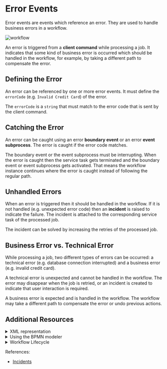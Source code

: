 # Error Events

Error events are events which reference an error. They are used to handle business errors in a workflow.

 ![workflow](/bpmn-workflows/error-events/error-events.png)

An error is triggered from a **client command** while processing a job. It indicates that some kind of business error is occurred which should be handled in the workflow, for example, by taking a different path to compensate the error.


## Defining the Error

An error can be referenced by one or more error events. It must define the `errorCode` (e.g. `Invalid Credit Card`) of the error.

The `errorCode` is a `string` that must match to the error code that is sent by the client command.

## Catching the Error

An error can be caught using an error **boundary event** or an error **event subprocess**. The error is caught if the error code matches.

The boundary event or the event subprocess must be interrupting. When the error is caught then the service task gets terminated and the boundary event or event subprocess gets activated. That means the workflow instance continues where the error is caught instead of following the regular path.

## Unhandled Errors

When an error is triggered then it should be handled in the workflow. If it is not handled (e.g. unexpected error code) then an **incident** is raised to indicate the failure. The incident is attached to the corresponding service task of the processed job.

The incident can be solved by increasing the retries of the processed job.

## Business Error vs. Technical Error

While processing a job, two different types of errors can be occurred: a technical error (e.g. database connection interrupted) and a business error (e.g. invalid credit card).

A technical error is unexpected and cannot be handled in the workflow. The error may disappear when the job is retried, or an incident is created to indicate that user interaction is required.

A business error is expected and is handled in the workflow. The workflow may take a different path to compensate the error or undo previous actions.

 ## Additional Resources

 <details>
   <summary>XML representation</summary>
   <p>A boundary error event:

 ```xml
<bpmn:error id="invalid-credit-card-error" errorCode="Invalid Credit Card" />

<bpmn:boundaryEvent id="invalid-credit-card" name="Invalid Credit Card" attachedToRef="collect-money">
  <bpmn:errorEventDefinition errorRef="invalid-credit-card-error" />
</bpmn:boundaryEvent>

 ```

   </p>
 </details>

 <details>
   <summary>Using the BPMN modeler</summary>
   <p>Adding an error boundary event:

 ![bpmn-modeler](/bpmn-workflows/error-events/bpmn-modeler-error-events.gif)
   </p>
 </details>

 <details>
   <summary>Workflow Lifecycle</summary>
   <p>Workflow instance records of an error boundary event:

 <table>
     <tr>
         <th>Intent</th>
         <th>Element Id</th>
         <th>Element Type</th>
     </tr>
     <tr>
         <td>EVENT_OCCURRED</td>
         <td>collect-money</td>
         <td>SERVICE_TASK</td>
     <tr>
     <tr>
       <td>ELEMENT_TERMINATING</td>
       <td>collect-money</td>
       <td>SERVICE_TASK</td>
     <tr>
     <tr>
        <td>ELEMENT_TERMINATED</td>
        <td>collect-money</td>
        <td>SERVICE_TASK</td>
      <tr>
      <tr>
         <td>ELEMENT_ACTIVATING</td>
         <td>invalid-credit-card</td>
         <td>BOUNDARY_EVENT</td>
     <tr>
     <tr>
         <td>ELEMENT_ACTIVATED</td>
         <td>invalid-credit-card</td>
         <td>BOUNDARY_EVENT</td>
     <tr>
     <tr>
         <td>ELEMENT_COMPLETING</td>
         <td>invalid-credit-card</td>
         <td>BOUNDARY_EVENT</td>
     <tr>
     <tr>
         <td>ELEMENT_COMPLETED</td>
         <td>invalid-credit-card</td>
         <td>BOUNDARY_EVENT</td>
     <tr>
 </table>

   </p>
 </details>

References:
* [Incidents](/reference/incidents.html)
